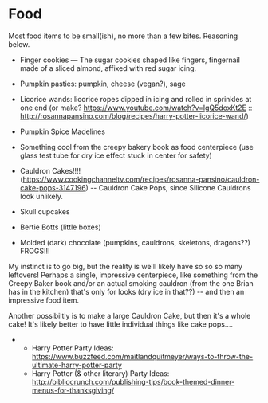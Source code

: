 # Food

Most food items to be small(ish), no more than a few bites. Reasoning below.

- Finger cookies — The sugar cookies shaped like fingers, fingernail made of a sliced almond, affixed with red sugar icing.

- Pumpkin pasties: pumpkin, cheese (vegan?), sage

- Licorice wands: licorice ropes dipped in icing and rolled in sprinkles at one end  (or make? https://www.youtube.com/watch?v=lgQ5doxKt2E :: http://rosannapansino.com/blog/recipes/harry-potter-licorice-wand/)

- Pumpkin Spice Madelines

- Something cool from the creepy bakery book as food centerpiece (use glass test tube for dry ice effect stuck in center for safety)

- Cauldron Cakes!!!!  (https://www.cookingchanneltv.com/recipes/rosanna-pansino/cauldron-cake-pops-3147196) -- Cauldron Cake Pops, since Silicone Cauldrons look unlikely.

- Skull cupcakes

- Bertie Botts (little boxes)

- Molded (dark) chocolate (pumpkins, cauldrons, skeletons, dragons??) FROGS!!!




My instinct is to go big, but the reality is we'll likely have so so so many leftovers! Perhaps a single, impressive centerpiece, like something from the Creepy Baker book and/or an actual smoking cauldron (from the one Brian has in the kitchen) that's only for looks (dry ice in that??) -- and then an impressive food item.

Another possibiltiy is to make a large Cauldron Cake, but then it's a whole cake! It's likely better to have little individual things like cake pops....

- - Harry Potter Party Ideas: https://www.buzzfeed.com/maitlandquitmeyer/ways-to-throw-the-ultimate-harry-potter-party
  - Harry Potter (& other literary) Party Ideas: http://bibliocrunch.com/publishing-tips/book-themed-dinner-menus-for-thanksgiving/